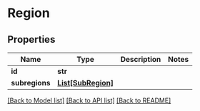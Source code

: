 # Region

## Properties
Name | Type | Description | Notes
------------ | ------------- | ------------- | -------------
**id** | **str** |  | 
**subregions** | [**List[SubRegion]**](SubRegion.md) |  | 

[[Back to Model list]](../README.md#documentation-for-models) [[Back to API list]](../README.md#documentation-for-api-endpoints) [[Back to README]](../README.md)


